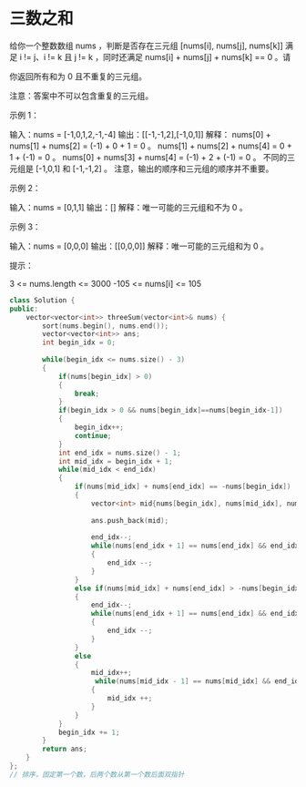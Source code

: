 # 三数之和

给你一个整数数组 nums ，判断是否存在三元组 [nums[i], nums[j], nums[k]] 满足 i != j、i != k 且 j != k ，同时还满足 nums[i] + nums[j] + nums[k] == 0 。请

你返回所有和为 0 且不重复的三元组。

注意：答案中不可以包含重复的三元组。

示例 1：

输入：nums = [-1,0,1,2,-1,-4]
输出：[[-1,-1,2],[-1,0,1]]
解释：
nums[0] + nums[1] + nums[2] = (-1) + 0 + 1 = 0 。
nums[1] + nums[2] + nums[4] = 0 + 1 + (-1) = 0 。
nums[0] + nums[3] + nums[4] = (-1) + 2 + (-1) = 0 。
不同的三元组是 [-1,0,1] 和 [-1,-1,2] 。
注意，输出的顺序和三元组的顺序并不重要。

示例 2：

输入：nums = [0,1,1]
输出：[]
解释：唯一可能的三元组和不为 0 。

示例 3：

输入：nums = [0,0,0]
输出：[[0,0,0]]
解释：唯一可能的三元组和为 0 。


提示：

3 <= nums.length <= 3000
-105 <= nums[i] <= 105

```c++
class Solution {
public:
    vector<vector<int>> threeSum(vector<int>& nums) {
        sort(nums.begin(), nums.end());
        vector<vector<int>> ans;
        int begin_idx = 0;
        
        while(begin_idx <= nums.size() - 3)
        {
            if(nums[begin_idx] > 0)
            {
                break;
            }
            if(begin_idx > 0 && nums[begin_idx]==nums[begin_idx-1])
            {
                begin_idx++;
                continue;
            }
            int end_idx = nums.size() - 1;
            int mid_idx = begin_idx + 1;
            while(mid_idx < end_idx)
            {
                if(nums[mid_idx] + nums[end_idx] == -nums[begin_idx])
                {
                    vector<int> mid{nums[begin_idx], nums[mid_idx], nums[end_idx]};
                    
                    ans.push_back(mid);
                    
                    end_idx--;
                    while(nums[end_idx + 1] == nums[end_idx] && end_idx > mid_idx)
                    {
                        end_idx --;
                    }
                }
                else if(nums[mid_idx] + nums[end_idx] > -nums[begin_idx])
                {
                    end_idx--;
                    while(nums[end_idx + 1] == nums[end_idx] && end_idx > mid_idx)
                    {
                        end_idx --;
                    }
                }
                else
                {
                    mid_idx++;
                     while(nums[mid_idx - 1] == nums[mid_idx] && end_idx > mid_idx)
                    {
                        mid_idx ++;
                    }
                }
            }
            begin_idx += 1;
        }
        return ans;
    }
};
// 排序，固定第一个数，后两个数从第一个数后面双指针
```

